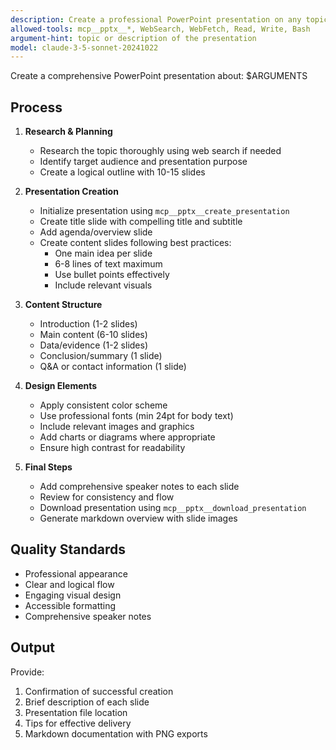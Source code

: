 ```yaml
---
description: Create a professional PowerPoint presentation on any topic
allowed-tools: mcp__pptx__*, WebSearch, WebFetch, Read, Write, Bash
argument-hint: topic or description of the presentation
model: claude-3-5-sonnet-20241022
---
```


Create a comprehensive PowerPoint presentation about: $ARGUMENTS

## Process

1. **Research & Planning**
   - Research the topic thoroughly using web search if needed
   - Identify target audience and presentation purpose
   - Create a logical outline with 10-15 slides

2. **Presentation Creation**
   - Initialize presentation using `mcp__pptx__create_presentation`
   - Create title slide with compelling title and subtitle
   - Add agenda/overview slide
   - Create content slides following best practices:
     - One main idea per slide
     - 6-8 lines of text maximum
     - Use bullet points effectively
     - Include relevant visuals

3. **Content Structure**
   - Introduction (1-2 slides)
   - Main content (6-10 slides)
   - Data/evidence (1-2 slides)
   - Conclusion/summary (1 slide)
   - Q&A or contact information (1 slide)

4. **Design Elements**
   - Apply consistent color scheme
   - Use professional fonts (min 24pt for body text)
   - Include relevant images and graphics
   - Add charts or diagrams where appropriate
   - Ensure high contrast for readability

5. **Final Steps**
   - Add comprehensive speaker notes to each slide
   - Review for consistency and flow
   - Download presentation using `mcp__pptx__download_presentation`
   - Generate markdown overview with slide images

## Quality Standards
- Professional appearance
- Clear and logical flow
- Engaging visual design
- Accessible formatting
- Comprehensive speaker notes

## Output
Provide:
1. Confirmation of successful creation
2. Brief description of each slide
3. Presentation file location
4. Tips for effective delivery
5. Markdown documentation with PNG exports